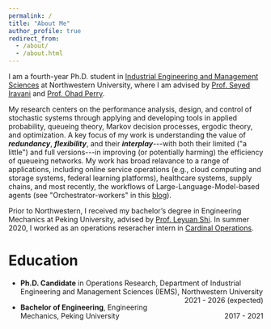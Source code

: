 ```yaml
---
permalink: /
title: "About Me"
author_profile: true
redirect_from: 
  - /about/
  - /about.html
---
```


I am a fourth-year Ph.D. student in [Industrial Engineering and Management Sciences](https://www.mccormick.northwestern.edu/industrial/) at Northwestern University, where I am advised by [Prof. Seyed Iravani](http://users.iems.northwestern.edu/~iravani/index.html) and [Prof. Ohad Perry](https://people.smu.edu/operry/homepage/). 

My research centers on the performance analysis, design, and control of stochastic systems through applying and developing tools in applied probability, queueing theory, Markov decision processes, ergodic theory, and optimization. A key focus of my work is understanding the value of ***redundancy***, ***flexibility***, and their ***interplay***---with both their limited ("a little") and full versions---in improving (or potentially harming) the efficiency of queueing networks. 
My work has broad relavance to a range of applications, including online service operations (e.g., cloud computing and storage systems, federal learning platforms), healthcare systems, supply chains, and most recently, the workflows of Large-Language-Model-based agents (see "Orchestrator-workers" in this [blog](https://www.anthropic.com/engineering/building-effective-agents)). 

Prior to Northwestern, I received my bachelor’s degree in Engineering Mechanics at Peking University, advised by [Prof. Leyuan Shi](https://directory.engr.wisc.edu/ie/Faculty/Shi_Leyuan/). In summer 2020, I worked as an operations reseracher intern in [Cardinal Operations](https://www.shanshu.ai).



# Education

- **Ph.D. Candidate** in Operations Research, Department of Industrial Engineering and Management Sciences (IEMS), Northwestern University <span style="float:right;"> 2021 - 2026 (expected) </span>
 
- **Bachelor of Engineering**, Engineering Mechanics, Peking University <span style="float:right;"> 2017 - 2021 </span>


